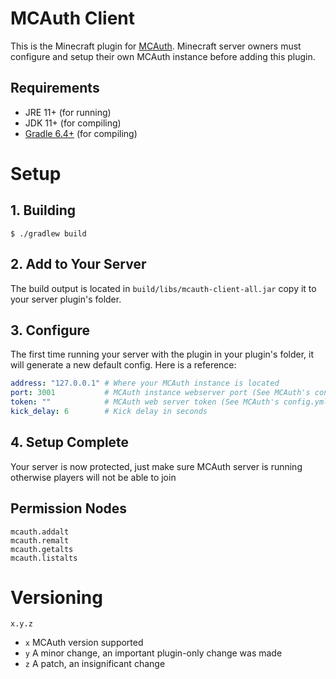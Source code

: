# MCAuth Client
This is the Minecraft plugin for [MCAuth](https://github.com/dhghf/mcauth). 
Minecraft server owners must configure and setup their own MCAuth instance
before adding this plugin.

## Requirements
 * JRE 11+ (for running)
 * JDK 11+ (for compiling)
 * [Gradle 6.4+](https://gradle.org/) (for compiling)

# Setup

## 1. Building
```
$ ./gradlew build
```

## 2. Add to Your Server
The build output is located in `build/libs/mcauth-client-all.jar` copy it
to your server plugin's folder.

## 3. Configure
The first time running your server with the plugin in your plugin's folder, it
will generate a new default config. Here is a reference:
```yaml
address: "127.0.0.1" # Where your MCAuth instance is located
port: 3001           # MCAuth instance webserver port (See MCAuth's config.yml)
token: ""            # MCAuth web server token (See MCAuth's config.yml)	
kick_delay: 6        # Kick delay in seconds
```

## 4. Setup Complete
Your server is now protected, just make sure MCAuth server is running otherwise
players will not be able to join

## Permission Nodes
```
mcauth.addalt
mcauth.remalt
mcauth.getalts
mcauth.listalts
```

# Versioning
`x.y.z`
 - `x` MCAuth version supported
 - `y` A minor change, an important plugin-only change was made
 - `z` A patch, an insignificant change
